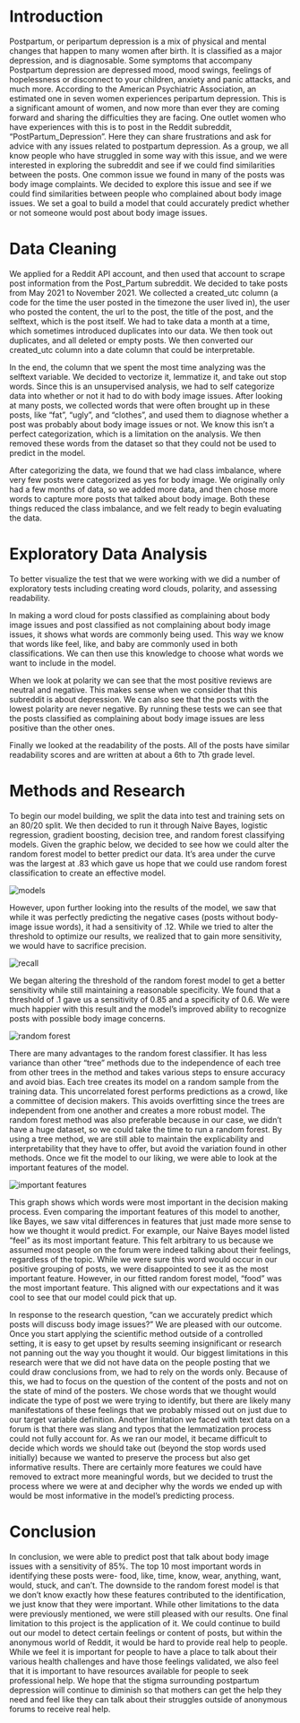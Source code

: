 # Introduction

Postpartum, or peripartum depression is a mix of physical and mental changes that happen to many women after birth. It is classified as a major depression, and is diagnosable. Some symptoms that accompany Postpartum depression are depressed mood, mood swings, feelings of hopelessness or disconnect to your children, anxiety and panic attacks, and much more. According to the American Psychiatric Association, an estimated one in seven women experiences peripartum depression. This is a significant amount of women, and now more than ever they are coming forward and sharing the difficulties they are facing. One outlet women who have experiences with this is to post in the Reddit subreddit, “PostPartum_Depression”. Here they can share frustrations and ask for advice with any issues related to postpartum depression. As a group, we all know people who have struggled in some way with this issue, and we were interested in exploring the subreddit and see if we could find similarities between the posts. One common issue we found in many of the posts was body image complaints. We decided to explore this issue and see if we could find similarities between people who complained about body image issues. We set a goal to build a model that could accurately predict whether or not someone would post about body image issues.

# Data Cleaning

We applied for a Reddit API account, and then used that account to scrape post information from the Post_Partum subreddit. We decided to take posts from May 2021 to November 2021. We collected a created_utc column (a code for the time the user posted in the timezone the user lived in), the user who posted the content, the url to the post, the title of the post, and the selftext, which is the post itself. We had to take data a month at a time, which sometimes introduced duplicates into our data. We then took out duplicates, and all deleted or empty posts. We then converted our created_utc column into a date column that could be interpretable. 

In the end, the column that we spent the most time analyzing was the selftext variable. We decided to vectorize it, lemmatize it, and take out stop words. Since this is an unsupervised analysis, we had to self categorize data into whether or not it had to do with body image issues. After looking at many posts, we collected words that were often brought up in these posts, like “fat”, “ugly”, and “clothes”, and used them to diagnose whether a post was probably about body image issues or not. We know this isn’t a perfect categorization, which is a limitation on the analysis. We then removed these words from the dataset so that they could not be used to predict in the model.

After categorizing the data, we found that we had class imbalance, where very few posts were categorized as yes for body image. We originally only had a few months of data, so we added more data, and then chose more words to capture more posts that talked about body image. Both these things reduced the class imbalance, and we felt ready to begin evaluating the data.


# Exploratory Data Analysis

To better visualize the test that we were working with we did a number of exploratory tests including creating word clouds, polarity, and assessing readability. 

In making a word cloud for posts classified as complaining about body image issues and post classified as not complaining about body image issues, it shows what words are commonly being used. This way we know that words like feel, like, and baby are commonly used in both classifications. We can then use this knowledge to choose what words we want to include in the model. 

When we look at polarity we can see that the most positive reviews are neutral and negative. This makes sense when we consider that this subreddit is about depression. We can also see that the posts with the lowest polarity are never negative. By running these tests we can see that the posts classified as complaining about body image issues are less positive than the other ones.

Finally we looked at the readability of the posts. All of the posts have similar readability scores and are written at about a 6th to 7th grade level. 

# Methods and Research

To begin our model building, we split the data into test and training sets on an 80/20 split. We then decided to run it through Naive Bayes, logistic regression, gradient boosting, decision tree, and random forest classifying models. Given the graphic below, we decided to see how we could alter the random forest model to better predict our data. It’s area under the curve was the largest at .83 which gave us hope that we could use random forest classification to create an effective model.

![models](models.png)

However, upon further looking into the results of the  model, we saw that while it was perfectly predicting the negative cases (posts without body-image issue words), it had a sensitivity of .12. While we tried to alter the threshold to optimize our results, we realized that to gain more sensitivity, we would have to sacrifice precision. 

![recall](recall.png)


We began altering the threshold of the random forest model to get a better sensitivity while still maintaining a reasonable specificity. We found that a threshold of .1 gave us a sensitivity of 0.85 and a specificity of 0.6. We were much happier with this result and the model’s improved ability to recognize posts with possible body image concerns. 

![random forest](rf.png)

There are many advantages to the random forest classifier. It has less variance than other “tree” methods due to the independence of each tree from other trees in the method and takes various steps to ensure accuracy and avoid bias.  Each tree creates its model on a random sample from the training data. This uncorrelated forest performs predictions as a crowd, like a committee of decision makers. This avoids overfitting since the trees are independent from one another and creates a more robust model. The random forest method was also preferable because in our case, we didn’t have a huge dataset, so we could take the time to run a random forest. By using a tree method, we are still able to maintain the explicability and interpretability that they have to offer, but avoid the variation found in other methods. Once we fit the model to our liking, we were able to look at the important features of the model.

 ![important features](importance.png)
 
This graph shows which words were most important in the decision making process. Even comparing the important features of this model to another, like Bayes, we saw vital differences in features that just made more sense to how we thought it would predict. For example, our Naive Bayes model listed “feel” as its most important feature. This felt arbitrary to us because we assumed most people on the forum were indeed talking about their feelings, regardless of the topic. While we were sure this word would occur in our positive grouping of posts, we were disappointed to see it as the most important feature. However, in our fitted random forest model, “food” was the most important feature. This aligned with our expectations and it was cool to see that our model could pick that up. 

In response to the research question, “can we accurately predict which posts will discuss body image issues?” We are pleased with our outcome. Once you start applying the scientific method outside of a controlled setting, it is easy to get upset by results seeming insignificant or research not panning out the way you thought it would. Our biggest limitations in this research were that we did not have data on the people posting that we could draw conclusions from, we had to rely on the words only. Because of this, we had to focus on the question of the content of the posts and not on the state of mind of the posters. We chose words that we thought would indicate the type of post we were trying to identify, but there are likely many manifestations of these feelings that we probably missed out on just due to our target variable definition. Another limitation we faced with text data on a forum is that there was slang and typos that the lemmatization process could not fully account for. As we ran our model, it became difficult to decide which words we should take out (beyond the stop words used initially) because we wanted to preserve the process but also get informative results. There are certainly more features we could have removed to extract more meaningful words, but we decided to trust the process where we were at and decipher why the words we ended up with would be most informative in the model’s predicting process. 

# Conclusion

In conclusion, we were able to predict post that talk about body image issues with a sensitivity of 85%. The top 10 most important words in identifying these posts were- food, like, time, know, wear, anything, want, would, stuck, and can’t. The downside to the random forest model is that we don’t know exactly how these features contributed to the identification, we just know that they were important. While other limitations to the data were previously mentioned, we were still pleased with our results. One final limitation to this project is the application of it. We could continue to build out our model to detect certain feelings or content of posts, but within the anonymous world of Reddit, it would be hard to provide real help to people.  While we feel it is important for people to have a place to talk about their various health challenges and have those feelings validated, we also feel that it is important to have resources available for people to seek professional help. We hope that the stigma surrounding postpartum depression will continue to diminish so that mothers can get the help they need and feel like they can talk about their struggles outside of anonymous forums to receive real help.  



